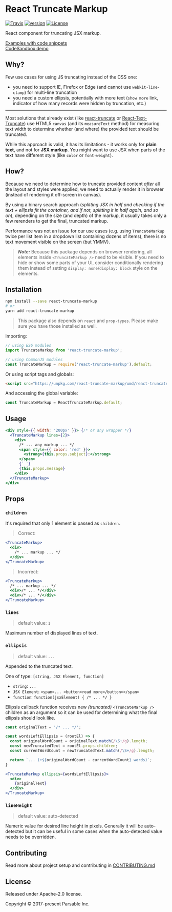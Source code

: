 # React Truncate Markup

[![Travis](https://img.shields.io/travis/parsable/react-truncate-markup.svg?style=flat-square)](https://travis-ci.org/parsable/react-truncate-markup)
[![version](https://img.shields.io/npm/v/react-truncate-markup.svg?style=flat-square)](https://www.npmjs.com/package/react-truncate-markup)
[![License](https://img.shields.io/npm/l/react-truncate-markup.svg?style=flat-square)](https://github.com/parsable/react-truncate-markup/blob/master/LICENSE.md)

React component for truncating JSX markup.

[Examples with code snippets](https://csb-4w2jrplym4-lpiemixyuh.now.sh/)  
[CodeSandbox demo](https://codesandbox.io/s/4w2jrplym4)

Why?
----

Few use cases for using JS truncating instead of the CSS one:
- you need to support IE, Firefox or Edge (and cannot use `webkit-line-clamp`) for multi-line truncation
- you need a custom ellipsis, potentially with more text (`show more` link, indicator of how many records were hidden by truncation, etc.)

----

Most solutions that already exist (like [react-truncate](https://github.com/One-com/react-truncate) or [React-Text-Truncate](https://github.com/ShinyChang/React-Text-Truncate)) use HTML5 `canvas` (and its `measureText` method) for measuring text width to determine whether (and where) the provided text should be truncated.

While this approach is valid, it has its limitations - it works only for **plain text**, and not for **JSX markup**. You might want to use JSX when parts of the text have different style (like `color` or `font-weight`).

How?
----

Because we need to determine how to truncate provided content *after* all the layout and styles were applied, we need to actually render it in browser (instead of rendering it off-screen in canvas).

By using a binary search approach (*splitting JSX in half and checking if the text + ellipsis fit the container, and if not, splitting it in half again, and so on*), depending on the size (and depth) of the markup, it usually takes only a few rerenders to get the final, truncated markup.

Performance was not an issue for our use cases (e.g. using `TruncateMarkup` twice per list item in a dropdown list containing dozens of items), there is no text movement visible on the screen (but YMMV).

> **_Note:_** Because this package depends on browser rendering, all elements inside `<TruncateMarkup />` need to be visible. If you need to hide or show some parts of your UI, consider conditionally rendering them instead of setting `display: none`/`display: block` style on the elements.

Installation
------------

```bash
npm install --save react-truncate-markup
# or
yarn add react-truncate-markup
```

> This package also depends on `react` and `prop-types`. Please make sure you have those installed as well.

Importing:

```js
// using ES6 modules
import TruncateMarkup from 'react-truncate-markup';

// using CommonJS modules
const TruncateMarkup = require('react-truncate-markup').default;
```

Or using script tags and globals:

```html
<script src="https://unpkg.com/react-truncate-markup/umd/react-truncate-markup.min.js"></script>
```

And accessing the global variable:

```js
const TruncateMarkup = ReactTruncateMarkup.default;
```

Usage
----

```jsx
<div style={{ width: '200px' }}> {/* or any wrapper */}
  <TruncateMarkup lines={2}>
    <div>
      /* ... any markup ... */
      <span style={{ color: 'red' }}>
        <strong>{this.props.subject}:</strong>
      </span>
      {` `}
      {this.props.message}
    </div>
  </TruncateMarkup>
</div>
```

Props
-----

### `children`

It's required that only 1 element is passed as `children`.

> Correct:
```jsx
<TruncateMarkup>
  <div>
    /* ... markup ... */
  </div>
</TruncateMarkup>
```

> Incorrect:
```jsx
<TruncateMarkup>
  /* ... markup ... */
  <div>/* ... */</div>
  <div>/* ... */</div>
</TruncateMarkup>
```

### `lines`

> default value: `1`

Maximum number of displayed lines of text.

### `ellipsis`

> default value: `...`

Appended to the truncated text.

One of type: `[string, JSX Element, function]`

- `string`: `...`
- `JSX Element`: `<span>... <button>read more</button></span>`
- `function`: `function(jsxElement) { /* ... */ }`

Ellipsis callback function receives new *(truncated)* `<TruncateMarkup />` children as an argument so it can be used for determining what the final ellipsis should look like.

```jsx
const originalText = '/* ... */';

const wordsLeftEllipsis = (rootEl) => {
  const originalWordCount = originalText.match(/\S+/g).length;
  const newTruncatedText = rootEl.props.children;
  const currentWordCount = newTruncatedText.match(/\S+/g).length;

  return `... (+${originalWordCount - currentWordCount} words)`;
}

<TruncateMarkup ellipsis={wordsLeftEllipsis}>
  <div>
    {originalText}
  </div>
</TruncateMarkup>
```

### `lineHeight`

> default value: auto-detected

Numeric value for desired line height in pixels. Generally it will be auto-detected but it can be useful in some cases when the auto-detected value needs to be overridden.

Contributing
-----

Read more about project setup and contributing in [CONTRIBUTING.md](https://github.com/parsable/react-truncate-markup/blob/master/CONTRIBUTING.md)

License
-----
Released under Apache-2.0 license.

Copyright &copy; 2017-present Parsable Inc.
